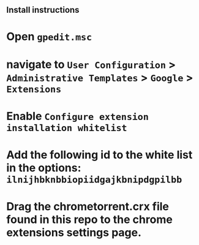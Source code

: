 Install instructions
--------------------

# Open `gpedit.msc`
# navigate to `User Configuration` > `Administrative Templates` > `Google` > `Extensions`
# Enable `Configure extension installation whitelist`
# Add the following id to the white list in the options: `ilnijhbknbbiopiidgajkbnipdgpilbb`
# Drag the chrometorrent.crx file found in this repo to the chrome extensions settings page.